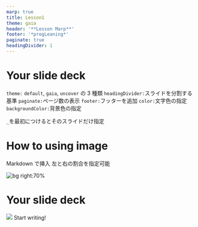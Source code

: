 ```yaml
---
marp: true
title: Lesson1
theme: gaia
header: '**Lesson Marp**'
footer: '*progLeaning*'
paginate: true
headingDivider: 1
---
```


# Your slide deck

`theme:` `default`, `gaia`, `uncover` の 3 種類
`headingDivider:`スライドを分割する基準
`paginate:`ページ数の表示
`footer:`フッターを追加
`color:`文字色の指定
`backgroundColor:`背景色の指定

`_`を最初につけるとそのスライドだけ指定

# How to using image

Markdown で挿入
左と右の割合を指定可能

![bg right:70%](https://picsum.photos/1000)

<!--
_backgroundColor: black
_color: white
_footer: 'ここだけのヘッダー'
-->

# Your slide deck

![](https://picsum.photos/300)
Start writing!
